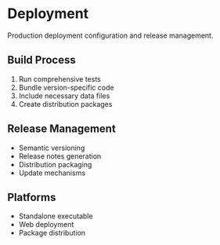 # Deployment

Production deployment configuration and release management.

## Build Process
1. Run comprehensive tests
2. Bundle version-specific code
3. Include necessary data files
4. Create distribution packages

## Release Management
- Semantic versioning
- Release notes generation
- Distribution packaging
- Update mechanisms

## Platforms
- Standalone executable
- Web deployment
- Package distribution
